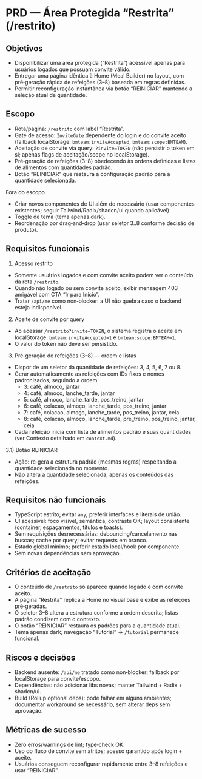 # PRD — Área Protegida “Restrita” (/restrito)

## Objetivos
- Disponibilizar uma área protegida (“Restrita”) acessível apenas para usuários logados que possuam convite válido.
- Entregar uma página idêntica à Home (Meal Builder) no layout, com pré‑geração rápida de refeições (3–8) baseada em regras definidas.
- Permitir reconfiguração instantânea via botão “REINICIAR” mantendo a seleção atual de quantidade.

## Escopo
- Rota/página: `/restrito` com label “Restrita”.
- Gate de acesso: `InviteGate` dependente do login e do convite aceito (fallback localStorage: `bmteam:inviteAccepted`, `bmteam:scope:BMTEAM`).
- Aceitação de convite via query: `?invite=TOKEN` (não persistir o token em si; apenas flags de aceitação/scope no localStorage).
- Pré‑geração de refeições (3–8) obedecendo às ordens definidas e listas de alimentos com quantidades padrão.
- Botão “REINICIAR” que restaura a configuração padrão para a quantidade selecionada.

Fora do escopo
- Criar novos componentes de UI além do necessário (usar componentes existentes; seguir Tailwind/Radix/shadcn/ui quando aplicável).
- Toggle de tema (tema apenas dark).
- Reordenação por drag‑and‑drop (usar seletor 3..8 conforme decisão de produto).

## Requisitos funcionais
1) Acesso restrito
- Somente usuários logados e com convite aceito podem ver o conteúdo da rota `/restrito`.
- Quando não logado ou sem convite aceito, exibir mensagem 403 amigável com CTA “Ir para Início”.
- Tratar `/api/me` como non‑blocker: a UI não quebra caso o backend esteja indisponível.

2) Aceite de convite por query
- Ao acessar `/restrito?invite=TOKEN`, o sistema registra o aceite em localStorage: `bmteam:inviteAccepted=1` e `bmteam:scope:BMTEAM=1`.
- O valor do token não deve ser persistido.

3) Pré‑geração de refeições (3–8) — ordem e listas
- Dispor de um seletor da quantidade de refeições: 3, 4, 5, 6, 7 ou 8.
- Gerar automaticamente as refeições com IDs fixos e nomes padronizados, seguindo a ordem:
  - 3: café, almoço, jantar
  - 4: café, almoço, lanche_tarde, jantar
  - 5: café, almoço, lanche_tarde, pos_treino, jantar
  - 6: café, colacao, almoço, lanche_tarde, pos_treino, jantar
  - 7: café, colacao, almoço, lanche_tarde, pos_treino, jantar, ceia
  - 8: café, colacao, almoço, lanche_tarde, pre_treino, pos_treino, jantar, ceia
- Cada refeição inicia com lista de alimentos padrão e suas quantidades (ver Contexto detalhado em `context.md`).

3.1) Botão REINICIAR
- Ação: re‑gera a estrutura padrão (mesmas regras) respeitando a quantidade selecionada no momento.
- Não altera a quantidade selecionada, apenas os conteúdos das refeições.

## Requisitos não funcionais
- TypeScript estrito; evitar `any`; preferir interfaces e literais de união.
- UI acessível: foco visível, semântica, contraste OK; layout consistente (container, espaçamentos, títulos e toasts).
- Sem requisições desnecessárias: debouncing/cancelamento nas buscas; cache por query; evitar requests em branco.
- Estado global mínimo; preferir estado local/hook por componente.
- Sem novas dependências sem aprovação.

## Critérios de aceitação
- O conteúdo de `/restrito` só aparece quando logado e com convite aceito.
- A página “Restrita” replica a Home no visual base e exibe as refeições pré‑geradas.
- O seletor 3–8 altera a estrutura conforme a ordem descrita; listas padrão condizem com o contexto.
- O botão “REINICIAR” restaura os padrões para a quantidade atual.
- Tema apenas dark; navegação “Tutorial” → `/tutorial` permanece funcional.

## Riscos e decisões
- Backend ausente: `/api/me` tratado como non‑blocker; fallback por localStorage para convite/escopo.
- Dependências: não adicionar libs novas; manter Tailwind + Radix + shadcn/ui.
- Build (Rollup optional deps): pode falhar em alguns ambientes; documentar workaround se necessário, sem alterar deps sem aprovação.

## Métricas de sucesso
- Zero erros/warnings de lint; type‑check OK.
- Uso do fluxo de convite sem atritos; acesso garantido após login + aceite.
- Usuários conseguem reconfigurar rapidamente entre 3–8 refeições e usar “REINICIAR”.

